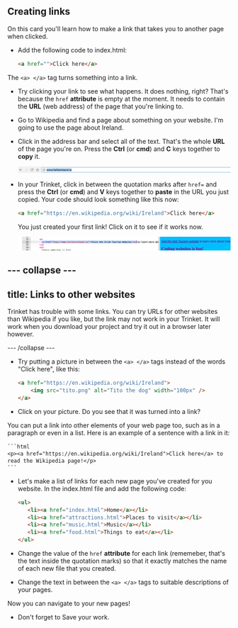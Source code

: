 ## Creating links

On this card you'll learn how to make a link that takes you to another page when clicked.

- Add the following code to index.html:

    ```html
    <a href="">Click here</a>
    ```
 The `<a> </a>` tag turns something into a link. 
 
- Try clicking your link to see what happens. It does nothing, right? 
  That's because the `href` **attribute** is empty at the moment. It needs to contain the **URL** \(web address\) of the page that you're linking to.

- Go to Wikipedia and find a page about something on your website. I'm going to use the page about Ireland.

- Click in the address bar and select all of the text. That's the whole **URL** of the page you're on. Press the **Ctrl** \(or **cmd**\) and **C** keys together to **copy** it. 

    ![URL in address bar](images/AddressBarURL.png)

- In your Trinket, click in between the quotation marks after `href=` and press the **Ctrl** \(or **cmd**\) and **V** keys together to **paste** in the URL you just copied. Your code should look something like this now:

    ```html
    <a href="https://en.wikipedia.org/wiki/Ireland">Click here</a>
    ```

    You just created your first link! Click on it to see if it works now.

    ![Link tag](images/LinkTagWithURL.png)

--- collapse ---
---
title: Links to other websites
---
Trinket has trouble with some links. You can try URLs for other websites than Wikipedia if you like, but the link may not work in your Trinket. It will work when you download your project and try it out in a browser later however.

--- /collapse ---

- Try putting a picture in between the `<a> </a>` tags instead of the words "Click here", like this:

    ```html
    <a href="https://en.wikipedia.org/wiki/Ireland">
        <img src="tito.png" alt="Tito the dog" width="100px" />
    </a>
    ```

- Click on your picture. Do you see that it was turned into a link?

You can put a link into other elements of your web page too, such as in a paragraph or even in a list. Here is an example of a sentence with a link in it:

    ```html
    <p><a href="https://en.wikipedia.org/wiki/Ireland">Click here</a> to read the Wikipedia page!</p>
    ```


- Let's make a list of links for each new page you've created for you website. In the index.html file and add the following code:

   ```html
   <ul>
      <li><a href="index.html">Home</a></li>
      <li><a href="attractions.html">Places to visit</a></li>
      <li><a href="music.html">Music</a></li>
      <li><a href="food.html">Things to eat</a></li>
   </ul>
   ```

- Change the value of the `href` **attribute** for each link \(rememeber, that's the text inside the quotation marks\) so that it exactly matches the name of each new file that you created.

- Change the text in between the `<a> </a>` tags to suitable descriptions of your pages.

Now you can navigate to your new pages! 

- Don't forget to Save your work.

